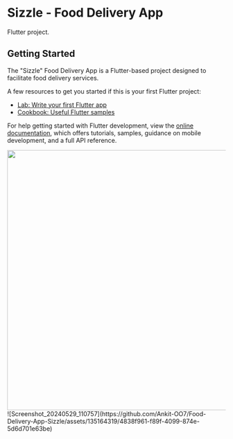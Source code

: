 # Sizzle - Food Delivery App

Flutter project.

## Getting Started

The "Sizzle" Food Delivery App is a Flutter-based project designed to facilitate food delivery services. 

A few resources to get you started if this is your first Flutter project:

- [Lab: Write your first Flutter app](https://docs.flutter.dev/get-started/codelab)
- [Cookbook: Useful Flutter samples](https://docs.flutter.dev/cookbook)

For help getting started with Flutter development, view the
[online documentation](https://docs.flutter.dev/), which offers tutorials,
samples, guidance on mobile development, and a full API reference.


<img src="https://github.com/Ankit-OO7/Food-Delivery-App-Sizzle/assets/135164319/25545f31-b6ba-45a2-a6b8-bb39542e39e5" height=600>
![Screenshot_20240529_110757](https://github.com/Ankit-OO7/Food-Delivery-App-Sizzle/assets/135164319/4838f961-f89f-4099-874e-5d6d701e63be)
